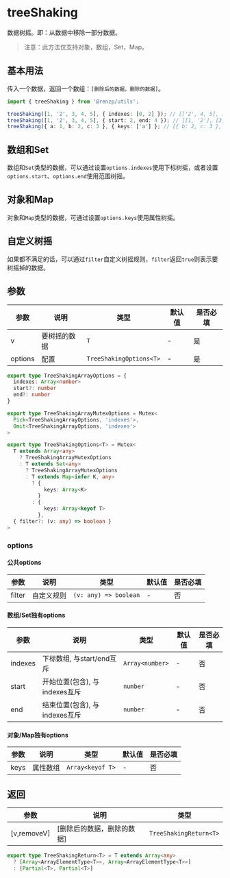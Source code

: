 # treeShaking

数据树摇。即：从数据中移除一部分数据。

> 注意：此方法仅支持对象，数组，Set，Map。

## 基本用法

传入一个数据，返回一个数组：`[删除后的数据，删除的数据]`。

```ts
import { treeShaking } from '@renzp/utils';

treeShaking([1, '2', 3, 4, 5], { indexes: [0, 2] }); // [['2', 4, 5], [1, 3]]
treeShaking([1, '2', 3, 4, 5], { start: 2, end: 4 }); // [[1, '2'], [3, 4, 5]]
treeShaking({ a: 1, b: 2, c: 3 }, { keys: ['a'] }; // [{ b: 2, c: 3 }, { a: 1 }]
```

## 数组和Set

数组和`Set`类型的数据，可以通过设置`options.indexes`使用下标树摇，或者设置`options.start`、`options.end`使用范围树摇。

## 对象和Map

对象和`Map`类型的数据，可通过设置`options.keys`使用属性树摇。

## 自定义树摇

如果都不满足的话，可以通过`filter`自定义树摇规则，`filter`返回`true`则表示要树摇掉的数据。

## 参数

| 参数    | 说明         | 类型                    | 默认值 | 是否必填 |
| ------- | ------------ | ----------------------- | ------ | -------- |
| v       | 要树摇的数据 | `T`                     | -      | 是       |
| options | 配置         | `TreeShakingOptions<T>` | -      | 是       |

```ts
export type TreeShakingArrayOptions = {
  indexes: Array<number>
  start?: number
  end?: number
}

export type TreeShakingArrayMutexOptions = Mutex<
  Pick<TreeShakingArrayOptions, 'indexes'>,
  Omit<TreeShakingArrayOptions, 'indexes'>
>

export type TreeShakingOptions<T> = Mutex<
  T extends Array<any>
    ? TreeShakingArrayMutexOptions
    : T extends Set<any>
      ? TreeShakingArrayMutexOptions
      : T extends Map<infer K, any>
        ? {
            keys: Array<K>
          }
        : {
            keys: Array<keyof T>
          },
  { filter?: (v: any) => boolean }
>
```

### options

#### 公共options

| 参数   | 说明       | 类型                  | 默认值 | 是否必填 |
| ------ | ---------- | --------------------- | ------ | -------- |
| filter | 自定义规则 | `(v: any) => boolean` | -      | 否       |

#### 数组/Set独有options

| 参数    | 说明                          | 类型            | 默认值 | 是否必填 |
| ------- | ----------------------------- | --------------- | ------ | -------- |
| indexes | 下标数组, 与start/end互斥     | `Array<number>` | -      | 否       |
| start   | 开始位置(包含), 与indexes互斥 | `number`        | -      | 否       |
| end     | 结束位置(包含), 与indexes互斥 | `number`        | -      | 否       |

#### 对象/Map独有options

| 参数 | 说明     | 类型             | 默认值 | 是否必填 |
| ---- | -------- | ---------------- | ------ | -------- |
| keys | 属性数组 | `Array<keyof T>` | -      | 否       |


## 返回

| 参数        | 说明                       | 类型                   |
| ----------- | -------------------------- | ---------------------- |
| [v,removeV] | [删除后的数据，删除的数据] | `TreeShakingReturn<T>` |

```ts
export type TreeShakingReturn<T> = T extends Array<any>
  ? [Array<ArrayElementType<T>>, Array<ArrayElementType<T>>]
  : [Partial<T>, Partial<T>]
```